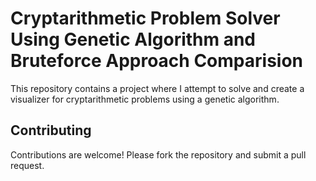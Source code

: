 # Cryptarithmetic Problem Solver Using Genetic Algorithm and Bruteforce Approach Comparision

This repository contains a project where I attempt to solve and create a visualizer for cryptarithmetic problems using a genetic algorithm.


## Contributing

Contributions are welcome! Please fork the repository and submit a pull request.

